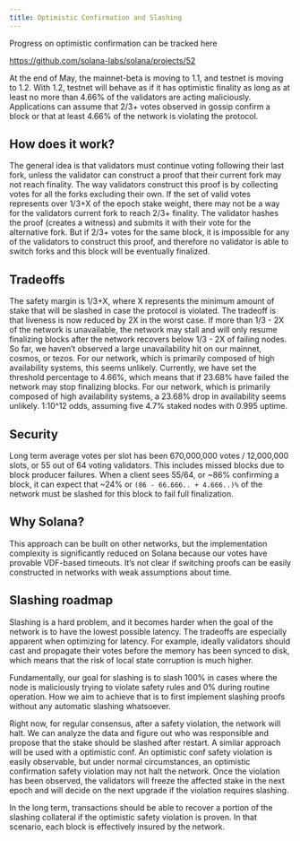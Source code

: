 ```yaml
---
title: Optimistic Confirmation and Slashing
---
```


Progress on optimistic confirmation can be tracked here

https://github.com/solana-labs/solana/projects/52

At the end of May, the mainnet-beta is moving to 1.1, and testnet is
moving to 1.2. With 1.2, testnet will behave as if it has optimistic
finality as long as at least no more than 4.66% of the validators are
acting maliciously. Applications can assume that 2/3+ votes observed in
gossip confirm a block or that at least 4.66% of the network is violating
the protocol.

## How does it work?

The general idea is that validators must continue voting following their
last fork, unless the validator can construct a proof that their current
fork may not reach finality. The way validators construct this proof is
by collecting votes for all the forks excluding their own. If the set
of valid votes represents over 1/3+X of the epoch stake weight, there
may not be a way for the validators current fork to reach 2/3+ finality.
The validator hashes the proof (creates a witness) and submits it with
their vote for the alternative fork. But if 2/3+ votes for the same
block, it is impossible for any of the validators to construct this proof,
and therefore no validator is able to switch forks and this block will
be eventually finalized.

## Tradeoffs

The safety margin is 1/3+X, where X represents the minimum amount of stake
that will be slashed in case the protocol is violated. The tradeoff is
that liveness is now reduced by 2X in the worst case. If more than 1/3 -
2X of the network is unavailable, the network may stall and will only
resume finalizing blocks after the network recovers below 1/3 - 2X of
failing nodes. So far, we haven’t observed a large unavailability hit
on our mainnet, cosmos, or tezos. For our network, which is primarily
composed of high availability systems, this seems unlikely. Currently,
we have set the threshold percentage to 4.66%, which means that if 23.68%
have failed the network may stop finalizing blocks. For our network,
which is primarily composed of high availability systems, a 23.68% drop
in availability seems unlikely. 1:10^12 odds, assuming five 4.7% staked
nodes with 0.995 uptime.

## Security

Long term average votes per slot has been 670,000,000 votes / 12,000,000
slots, or 55 out of 64 voting validators. This includes missed blocks due
to block producer failures. When a client sees 55/64, or ~86% confirming
a block, it can expect that ~24% or `(86 - 66.666.. + 4.666..)%` of
the network must be slashed for this block to fail full finalization.

## Why Solana?

This approach can be built on other networks, but the implementation
complexity is significantly reduced on Solana because our votes
have provable VDF-based timeouts. It’s not clear if switching proofs
can be easily constructed in networks with weak assumptions about
time.

## Slashing roadmap

Slashing is a hard problem, and it becomes harder when the goal of
the network is to have the lowest possible latency. The tradeoffs are
especially apparent when optimizing for latency. For example, ideally
validators should cast and propagate their votes before the
memory has been synced to disk, which means that the risk of local state
corruption is much higher.

Fundamentally, our goal for slashing is to slash 100% in cases where
the node is maliciously trying to violate safety rules and 0% during
routine operation. How we aim to achieve that is to first implement
slashing proofs without any automatic slashing whatsoever.

Right now, for regular consensus, after a safety violation, the
network will halt. We can analyze the data and figure out who was
responsible and propose that the stake should be slashed after
restart. A similar approach will be used with a optimistic conf.
An optimistic conf safety violation is easily observable, but under
normal circumstances, an optimistic confirmation safety violation
may not halt the network. Once the violation has been observed, the
validators will freeze the affected stake in the next epoch and
will decide on the next upgrade if the violation requires slashing.

In the long term, transactions should be able to recover a portion
of the slashing collateral if the optimistic safety violation is
proven. In that scenario, each block is effectively insured by the
network.
